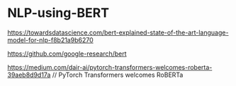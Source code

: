 # NLP-using-BERT

https://towardsdatascience.com/bert-explained-state-of-the-art-language-model-for-nlp-f8b21a9b6270

https://github.com/google-research/bert

https://medium.com/dair-ai/pytorch-transformers-welcomes-roberta-39aeb8d9d17a // PyTorch Transformers welcomes RoBERTa
